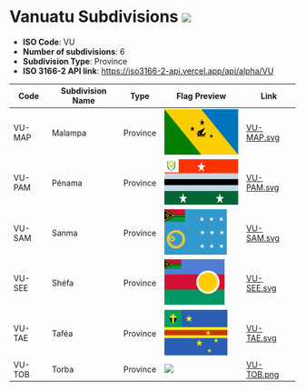 # Vanuatu Subdivisions ![](https://flagcdn.com/h40/vu.png)

- **ISO Code**: VU
- **Number of subdivisions**: 6
- **Subdivision Type**: Province
- **ISO 3166-2 API link**: https://iso3166-2-api.vercel.app/api/alpha/VU

| Code  | Subdivision Name         | Type | Flag Preview | Link |
|-------|--------------------------|--------------| -------------- |----------|
| VU-MAP | Malampa | Province | <img src='https://raw.githubusercontent.com/amckenna41/iso3166-flags/main/iso3166-2-flags/VU/VU-MAP.svg' height='80'> | [VU-MAP.svg](https://github.com/amckenna41/iso3166-flags/blob/main/iso3166-2-flags/VU/VU-MAP.svg) |
| VU-PAM | Pénama | Province | <img src='https://raw.githubusercontent.com/amckenna41/iso3166-flags/main/iso3166-2-flags/VU/VU-PAM.svg' height='80'> | [VU-PAM.svg](https://github.com/amckenna41/iso3166-flags/blob/main/iso3166-2-flags/VU/VU-PAM.svg) |
| VU-SAM | Sanma | Province | <img src='https://raw.githubusercontent.com/amckenna41/iso3166-flags/main/iso3166-2-flags/VU/VU-SAM.svg' height='80'> | [VU-SAM.svg](https://github.com/amckenna41/iso3166-flags/blob/main/iso3166-2-flags/VU/VU-SAM.svg) |
| VU-SEE | Shéfa | Province | <img src='https://raw.githubusercontent.com/amckenna41/iso3166-flags/main/iso3166-2-flags/VU/VU-SEE.svg' height='80'> | [VU-SEE.svg](https://github.com/amckenna41/iso3166-flags/blob/main/iso3166-2-flags/VU/VU-SEE.svg) |
| VU-TAE | Taféa | Province | <img src='https://raw.githubusercontent.com/amckenna41/iso3166-flags/main/iso3166-2-flags/VU/VU-TAE.svg' height='80'> | [VU-TAE.svg](https://github.com/amckenna41/iso3166-flags/blob/main/iso3166-2-flags/VU/VU-TAE.svg) |
| VU-TOB | Torba | Province | <img src='https://raw.githubusercontent.com/amckenna41/iso3166-flags/main/iso3166-2-flags/VU/VU-TOB.svg' height='80'> | [VU-TOB.png](https://github.com/amckenna41/iso3166-flags/blob/main/iso3166-2-flags/VU/VU-TOB.png) |
